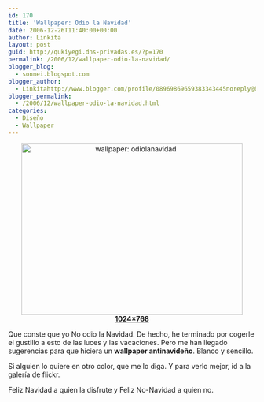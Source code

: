 ```yaml
---
id: 170
title: 'Wallpaper: Odio la Navidad'
date: 2006-12-26T11:40:00+00:00
author: Linkita
layout: post
guid: http://qukiyegi.dns-privadas.es/?p=170
permalink: /2006/12/wallpaper-odio-la-navidad/
blogger_blog:
  - sonnei.blogspot.com
blogger_author:
  - Linkitahttp://www.blogger.com/profile/08969869659383343445noreply@blogger.com
blogger_permalink:
  - /2006/12/wallpaper-odio-la-navidad.html
categories:
  - Diseño
  - Wallpaper
---
```

<div style="text-align: center;">
  <a href="http://www.flickr.com/photos/linkita/333804421/"><img style="width: 450px; height: 347px;" src="http://farm1.static.flickr.com/164/333804421_d03a9ededb.jpg" alt="wallpaper: odiolanavidad" border="0" /></a>
</div>

<div style="text-align: center;">
  <a style="font-weight: bold;" href="http://farm1.static.flickr.com/164/333804421_d03a9ededb_o.jpg">1024&#215;768</a>
</div>

Que conste que yo No odio la Navidad. De hecho, he terminado por cogerle el gustillo a esto de las luces y las vacaciones. Pero me han llegado sugerencias para que hiciera un <span style="font-weight: bold;">wallpaper antinavideño</span>. Blanco y sencillo.

Si alguien lo quiere en otro color, que me lo diga. Y para verlo mejor, id a la galería de flickr.

Feliz Navidad a quien la disfrute y Feliz No-Navidad a quien no.